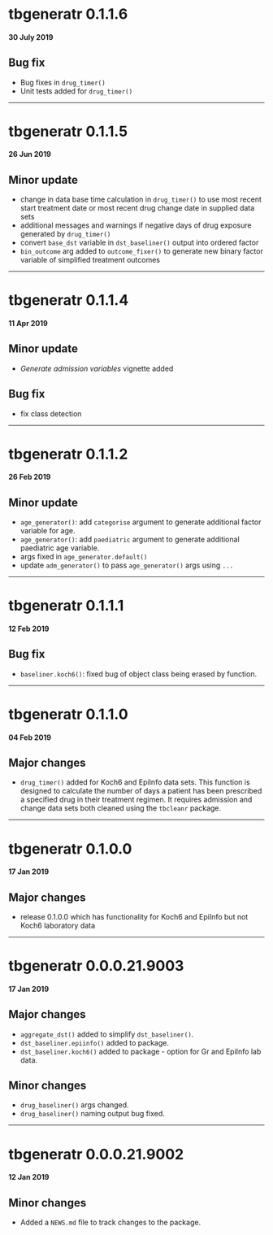 # tbgeneratr 0.1.1.6
#### 30 July 2019
## Bug fix
* Bug fixes in `drug_timer()`
* Unit tests added for `drug_timer()`

---

# tbgeneratr 0.1.1.5
#### 26 Jun 2019
## Minor update
* change in data base time calculation in `drug_timer()` to use most recent start treatment date or most recent drug change date in supplied data sets
* additional messages and warnings if negative days of drug exposure generated by `drug_timer()`
* convert `base_dst` variable in `dst_baseliner()` output into ordered factor
* `bin_outcome` arg added to `outcome_fixer()` to generate new binary factor variable of 
simplified treatment outcomes

---

# tbgeneratr 0.1.1.4
#### 11 Apr 2019
## Minor update
* *Generate admission variables* vignette added
## Bug fix
* fix class detection 

---

# tbgeneratr 0.1.1.2
#### 26 Feb 2019
## Minor update
* `age_generator()`: add `categorise` argument to generate additional factor variable for age. 
* `age_generator()`: add `paediatric` argument to generate additional paediatric age variable.
* args fixed in `age_generator.default()`
* update `adm_generator()` to pass `age_generator()` args using `...`

---

# tbgeneratr 0.1.1.1
#### 12 Feb 2019
## Bug fix
* `baseliner.koch6()`: fixed bug of object class being erased by function. 

---

# tbgeneratr 0.1.1.0
#### 04 Feb 2019
## Major changes
* `drug_timer()` added for Koch6 and EpiInfo data sets. This function is designed to calculate
the number of days a patient has been prescribed a specified drug in their treatment regimen. It
 requires admission and change data sets both cleaned using the `tbcleanr` package. 

---

# tbgeneratr 0.1.0.0
#### 17 Jan 2019
## Major changes
* release 0.1.0.0 which has functionality for Koch6 and EpiInfo but not Koch6 laboratory data

---

# tbgeneratr 0.0.0.21.9003
#### 17 Jan 2019
## Major changes
* `aggregate_dst()` added to simplify `dst_baseliner()`.
* `dst_baseliner.epiinfo()` added to package.
* `dst_baseliner.koch6()` added to package - option for Gr and EpiInfo lab data.

## Minor changes
* `drug_baseliner()` args changed.
* `drug_baseliner()` naming output bug fixed. 

---

# tbgeneratr 0.0.0.21.9002
#### 12 Jan 2019
## Minor changes
* Added a `NEWS.md` file to track changes to the package.
